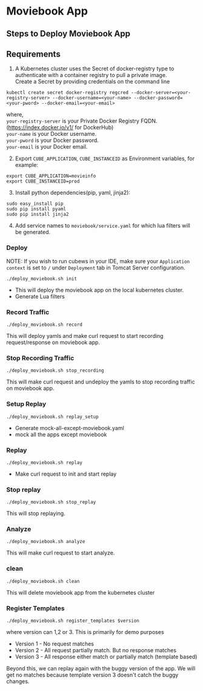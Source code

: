 # Moviebook App

## Steps to Deploy Moviebook App


## Requirements

1. A Kubernetes cluster uses the Secret of docker-registry type to authenticate with a container registry to pull a private image.  
Create a Secret by providing credentials on the command line  
```
kubectl create secret docker-registry regcred --docker-server=<your-registry-server> --docker-username=<your-name> --docker-password=<your-pword> --docker-email=<your-email>
```
where,  
`your-registry-server` is your Private Docker Registry FQDN. (https://index.docker.io/v1/ for DockerHub)  
`your-name` is your Docker username.  
`your-pword` is your Docker password.  
`your-email` is your Docker email.  

2. Export `CUBE_APPLICATION`, `CUBE_INSTANCEID` as Environment variables, for example:
```
export CUBE_APPLICATION=movieinfo
export CUBE_INSTANCEID=prod
```
3. Install python dependencies(pip, yaml, jinja2):
```
sudo easy_install pip
sudo pip install pyaml
sudo pip install jinja2
```

4. Add service names to `moviebook/service.yaml` for which lua filters will be generated.

### Deploy

NOTE: If you wish to run cubews in your IDE, make sure your `Application context` is set to `/` under `Deployment` tab in Tomcat Server configuration.
```
./deploy_moviebook.sh init
```
- This will deploy the moviebook app on the local kubernetes cluster.
- Generate Lua filters

### Record Traffic
```
./deploy_moviebook.sh record
```
This will deploy yamls and make curl request to start recording request/response on moviebook app.

### Stop Recording Traffic
```
./deploy_moviebook.sh stop_recording
```
This will make curl request and undeploy the yamls to stop recording traffic on moviebook app.

### Setup Replay
```
./deploy_moviebook.sh replay_setup
```
- Generate mock-all-except-moviebook.yaml
- mock all the apps except moviebook

### Replay
```
./deploy_moviebook.sh replay
```
- Make curl request to init and start replay

### Stop replay
```
./deploy_moviebook.sh stop_replay
```
This will stop replaying.

### Analyze
```
./deploy_moviebook.sh analyze
```
This will make curl request to start analyze.

### clean
```
./deploy_moviebook.sh clean
```
This will delete moviebook app from the kubernetes cluster

### Register Templates
```
./deploy_moviebook.sh register_templates $version
```

where version can 1,2 or 3. This is primarily for demo purposes 

* Version 1 - No request matches
* Version 2 - All request partially match. But no response matches
* Version 3 - All response either match or partially match (template based)

Beyond this, we can replay again with the buggy version of the app. We will get no matches because template version 3 doesn't catch the buggy changes.

